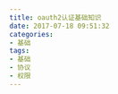 ```yaml
---
title: oauth2认证基础知识
date: 2017-07-18 09:51:32
categories: 
- 基础
tags:
- 基础
- 协议
- 权限
---
```

####


####
